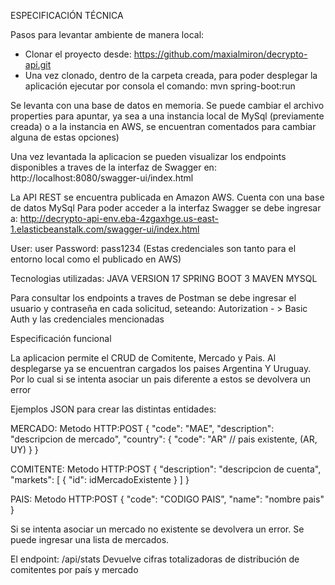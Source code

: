 ESPECIFICACIÓN TÉCNICA

Pasos para levantar ambiente de manera local:
- Clonar el proyecto desde: https://github.com/maxialmiron/decrypto-api.git
- Una vez clonado, dentro de la carpeta creada, para poder desplegar la aplicación ejecutar por consola el comando: mvn spring-boot:run

Se levanta con una base de datos en memoria. Se puede cambiar el archivo properties para apuntar, ya sea a una instancia local de MySql (previamente creada) o a la instancia en AWS, se encuentran comentados para cambiar alguna de estas opciones)

Una vez levantada la aplicacion se pueden visualizar los endpoints disponibles a traves de la interfaz de Swagger en: http://localhost:8080/swagger-ui/index.html

La API REST se encuentra publicada en Amazon AWS. Cuenta con una base de datos MySql
Para poder acceder a la interfaz Swagger se debe ingresar a:
http://decrypto-api-env.eba-4zgaxhge.us-east-1.elasticbeanstalk.com/swagger-ui/index.html

User: user
Password: pass1234
(Estas credenciales son tanto para el entorno local como el publicado en AWS)

Tecnologias utilizadas:
JAVA VERSION 17
SPRING BOOT 3
MAVEN
MYSQL

Para consultar los endpoints a traves de Postman se debe ingresar el usuario y contraseña en cada solicitud, seteando: Autorization - > Basic Auth y las credenciales mencionadas

Especificación funcional

La aplicacion permite el CRUD de Comitente, Mercado y Pais.
Al desplegarse ya se encuentran cargados los paises Argentina Y Uruguay.
Por lo cual si se intenta asociar un pais diferente a estos se devolvera un error

Ejemplos JSON para crear las distintas entidades:

MERCADO:
Metodo HTTP:POST
{
  "code": "MAE",
  "description": "descripcion de mercado",
  "country": {
    "code": "AR" // pais existente, (AR, UY)
  }
}

COMITENTE:
Metodo HTTP:POST
{
  "description": "descripcion de cuenta",
  "markets": [
    {
      "id": idMercadoExistente
    }
  ]
}

PAIS:
Metodo HTTP:POST
{
  "code": "CODIGO PAIS",
  "name": "nombre pais"
}

Si se intenta asociar un mercado no existente se devolvera un error.
Se puede ingresar una lista de mercados.

El endpoint: /api/stats
Devuelve cifras totalizadoras de distribución de comitentes por país y mercado
